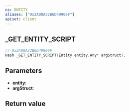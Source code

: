 ```yaml
---
ns: ENTITY
aliases: ["0x2A08A32B6D49906F"]
apiset: client
---
```

## _GET_ENTITY_SCRIPT

```c
// 0x2A08A32B6D49906F
Hash _GET_ENTITY_SCRIPT(Entity entity,Any* argStruct);
```


## Parameters
* **entity**:
* **argStruct**:

## Return value

